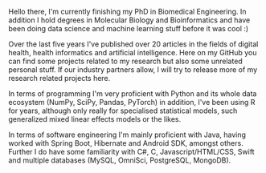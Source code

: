 Hello there, I'm currently finishing my PhD in Biomedical Engineering. In addition I hold degrees in Molecular Biology and Bioinformatics and have been doing data science and machine learning stuff before it was cool :)

Over the last five years I've published over 20 articles in the fields of digital health, health informatics and artificial intelligence.
Here on my GitHub you can find some projects related to my research but also some unrelated personal stuff. 
If our industry partners allow, I will try to release more of my research related projects here.

In terms of programming I'm very proficient with Python and its whole data ecosystem (NumPy, SciPy, Pandas, PyTorch) in addition, I've been using R for years, although only really for specialised statistical models, such generalized mixed linear effects models or the likes.

In terms of software engineering I'm mainly proficient with Java, having worked with Spring Boot, Hibernate and Android SDK, amongst others.
Further I do have some familiarity with C#, C, Javascript/HTML/CSS, Swift and multiple databases (MySQL, OmniSci, PostgreSQL, MongoDB). 


<!---
NarayanSchuetz/NarayanSchuetz is a ✨ special ✨ repository because its `README.md` (this file) appears on your GitHub profile.
You can click the Preview link to take a look at your changes.
--->
